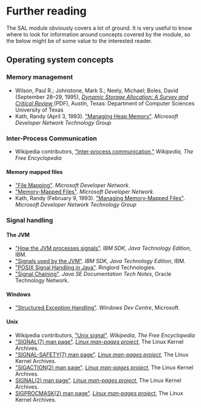 # Further reading

The SAL module obviously covers a lot of ground. It is very useful to know where to look for information around concepts covered by the module, so the below might be of some value to the interested reader. 

## Operating system concepts
### Memory management
* Wilson, Paul R.; Johnstone, Mark S.; Neely, Michael; Boles, David (September 28–29, 1995), [_Dynamic Storage Allocation: A Survey and Critical Review_ ](http://www.cs.northwestern.edu/~pdinda/icsclass/doc/dsa.pdf)(PDF), Austin, Texas: Department of Computer Sciences University of Texas
* Kath, Randy (April 3, 1993). ["Managing Heap Memory"](https://msdn.microsoft.com/en-us/library/ms810603.aspx). _Microsoft Developer Network Technology Group_

### Inter-Process Communication
* Wikipedia contributors, ["Inter-process communication,"](https://en.wikipedia.org/wiki/Inter-process_communication) _Wikipedia, The Free Encyclopedia_

#### Memory mapped files
* ["File Mapping"](https://msdn.microsoft.com/en-us/library/windows/desktop/aa366556.aspx). _Microsoft Developer Network_.
* ["Memory-Mapped Files"](https://msdn.microsoft.com/en-us/library/dd997372.aspx). _Microsoft Developer Network_. 
* Kath, Randy (February 9, 1993). ["Managing Memory-Mapped Files"](https://msdn.microsoft.com/en-us/library/ms810613.aspx). _Microsoft Developer Network Technology Group_

### Signal handling

#### The JVM
* ["How the JVM processes signals"](https://www.ibm.com/support/knowledgecenter/SSYKE2_8.0.0/com.ibm.java.zos.80.doc/user/signals.html). _IBM SDK, Java Technology Edition_, IBM.
* ["Signals used by the JVM"](https://www.ibm.com/support/knowledgecenter/en/SSYKE2_8.0.0/com.ibm.java.zos.80.doc/user/sighand.html). _IBM SDK, Java Technology Edition_, IBM.
* ["POSIX Signal Handling in Java"](http://ringlord.com/dl/Signals-in-Java.pdf). Ringlord Technologies.
* ["Signal Chaining"](http://docs.oracle.com/javase/7/docs/technotes/guides/vm/signal-chaining.html). _Java SE Documentation Tech Notes_, Oracle Technology Network.

#### Windows
* ["Structured Exception Handling"](https://msdn.microsoft.com/en-us/library/windows/desktop/ms680657.aspx). _Windows Dev Centre_, Microsoft.

#### Unix
* Wikipedia contributors, ["Unix signal"](https://en.wikipedia.org/wiki/Unix_signal). _Wikipedia, The Free Encyclopedia_
* ["SIGNAL(7) man page"](http://man7.org/linux/man-pages/man7/signal.7.html). [_Linux man-pages project_](https://www.kernel.org/doc/man-pages/), The Linux Kernel Archives.
* ["SIGNAL-SAFETY(7) man page"](http://man7.org/linux/man-pages/man7/signal-safety.7.html). [_Linux man-pages project_](https://www.kernel.org/doc/man-pages/), The Linux Kernel Archives.
* ["SIGACTION(2) man page"](http://man7.org/linux/man-pages/man2/sigaction.2.html). [_Linux man-pages project_](https://www.kernel.org/doc/man-pages/), The Linux Kernel Archives.
* [SIGNAL(2) man page"](http://man7.org/linux/man-pages/man2/signal.2.html). [_Linux man-pages project_](https://www.kernel.org/doc/man-pages/), The Linux Kernel Archives.
* [SIGPROCMASK(2) man page"](http://man7.org/linux/man-pages/man2/sigprocmask.2.html). [_Linux man-pages project_](https://www.kernel.org/doc/man-pages/), The Linux Kernel Archives.


